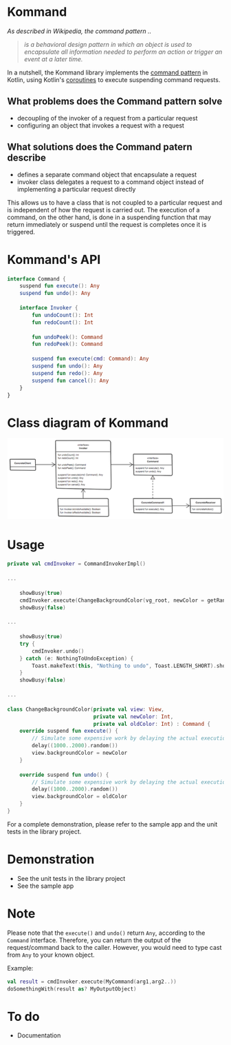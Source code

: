 # Kommand
_As described in Wikipedia, the command pattern .._
> _is a behavioral design pattern in which an object is used to encapsulate all information needed to perform an action or trigger an event at a later time._

In a nutshell, the Kommand library implements the [command pattern](https://en.wikipedia.org/wiki/Command_pattern) in Kotlin, using Kotlin's [coroutines](https://kotlinlang.org/docs/reference/coroutines.html) to execute suspending command requests.

## What problems does the Command pattern solve
- decoupling of the invoker of a request from a particular request
- configuring an object that invokes a request with a request

## What solutions does the Command patern describe
- defines a separate command object that encapsulate a request
- invoker class delegates a request to a command object instead of implementing a particular request directly

This allows us to have a class that is not coupled to a particular request and is independent of how the request is carried out. The execution of a command, on the other hand, is done in a suspending function that may return immediately or suspend until the request is completes once it is triggered.

# Kommand's API
```kotlin
interface Command {
    suspend fun execute(): Any
    suspend fun undo(): Any

    interface Invoker {
        fun undoCount(): Int
        fun redoCount(): Int

        fun undoPeek(): Command
        fun redoPeek(): Command

        suspend fun execute(cmd: Command): Any
        suspend fun undo(): Any
        suspend fun redo(): Any
        suspend fun cancel(): Any
    }
}
```

# Class diagram of Kommand
![Class diagram](https://github.com/mrmitew/Kommand/blob/master/design/class-diagram.png "Class diagram")

# Usage
```kotlin
private val cmdInvoker = CommandInvokerImpl()

...

    showBusy(true)
    cmdInvoker.execute(ChangeBackgroundColor(vg_root, newColor = getRandomColor(), oldColor = vg_root.backgroundColor))
    showBusy(false)
    
...

    showBusy(true)
    try {
        cmdInvoker.undo()
    } catch (e: NothingToUndoException) {
        Toast.makeText(this, "Nothing to undo", Toast.LENGTH_SHORT).show()
    }
    showBusy(false)
    
...

class ChangeBackgroundColor(private val view: View,
                            private val newColor: Int,
                            private val oldColor: Int) : Command {
    override suspend fun execute() {
        // Simulate some expensive work by delaying the actual execution of the command
        delay((1000..2000).random())
        view.backgroundColor = newColor
    }

    override suspend fun undo() {
        // Simulate some expensive work by delaying the actual execution of the command
        delay((1000..2000).random())
        view.backgroundColor = oldColor
    }
}
```
For a complete demonstration, please refer to the sample app and the unit tests in the library project.

# Demonstration
* See the unit tests in the library project
* See the sample app

# Note
Please note that the `execute()` and `undo()` return `Any`, according to the `Command` interface. Therefore, you can return the output of the request/command back to the caller. However, you would need to type cast from `Any` to your known object.

Example:
```kotlin
val result = cmdInvoker.execute(MyCommand(arg1,arg2..))
doSomethingWith(result as? MyOutputObject)
```

# To do
* Documentation
